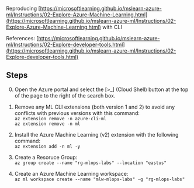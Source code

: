 
Reproducing 
[https://microsoftlearning.github.io/mslearn-azure-ml/Instructions/02-Explore-Azure-Machine-Learning.html](https://microsoftlearning.github.io/mslearn-azure-ml/Instructions/02-Explore-Azure-Machine-Learning.html)
with CLI

References:
[https://microsoftlearning.github.io/mslearn-azure-ml/Instructions/02-Explore-developer-tools.html](https://microsoftlearning.github.io/mslearn-azure-ml/Instructions/02-Explore-developer-tools.html)

## Steps

0. Open the Azure portal and select the [>_] (Cloud Shell) button at the top of the page to the right of the search box.
  
1. Remove any ML CLI extensions (both version 1 and 2) to avoid any conflicts with previous versions with this command:  
   `az extension remove -n azure-cli-ml`  
   `az extension remove -n ml`

2. Install the Azure Machine Learning (v2) extension with the following command:  
   `az extension add -n ml -y`
  
3. Create a Resoruce Group:  
  `az group create --name "rg-mlops-labs" --location "eastus"`

4. Create an Azure Machine Learning workspace:  
  `az ml workspace create --name "mlw-mlops-labs" -g "rg-mlops-labs"`
